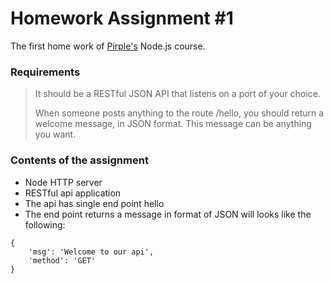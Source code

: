 # Homework Assignment #1
The first home work of [Pirple's](https://pirple.thinkific.com) Node.js course.
### Requirements
>
> It should be a RESTful JSON API that listens on a port of your choice. 
> 
> When someone posts anything to the route /hello, you should return a welcome message, in JSON format. This message can be anything you want. 


### Contents of the assignment

 * Node HTTP server
 * RESTful api application
 * The api has single end point hello
 * The end point returns a message in format of JSON will looks like the following:

 ```
 {
     'msg': 'Welcome to our api',
     'method': 'GET'
 } 
 ```